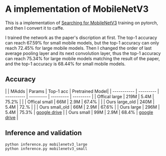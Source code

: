 # A implementation of MobileNetV3
This is a implementation of [Searching for MobileNetV3](https://arxiv.org/pdf/1905.02244.pdf) training on pytorch, and then I convert it to caffe.

I trained the network as the paper's discription at first. The top-1 accuracy can reach 67.59% for small mobile models, but the top-1 accuracy can only reach 72.45% for large mobile models. Then I changed the order of last average pooling layer and its next convolution layer, thus the top-1 accuracy can reach 75.34% for large mobile models matching the result of the paper, and the top-1 accuracy is 68.44% for small mobile models.


## Accuracy

|               | MAdds  | Params | Top-1 acc | Pretrained Model|
| -----------  | --------- | ---------- | --------- | --------- | --------- |
| Offical large | 219M   | 5.4M   | 75.2% | |
| Offical small | 66M    | 2.9M   | 67.4% | |
| Ours large_old    | 240M   | 5.4M   | 72.% | |
| Ours small_old    | 66M    | 2.9M   | 67.6% |
| Ours large    | 296M   | 5.4M   | 75.3% | [google drive](https://drive.google.com/open?id=1C6cP5DzmaVc_-loHVy6ivexXzakxPeLP) |
| Ours small    | 99M    | 2.9M   | 68.4% | [google drive](https://drive.google.com/open?id=1HORcVmbs3JvinpV4giPm1caZdJyXIxPP) |


## Inference and validation

```
python inference.py mobilenetv3_large
python inference.py mobilenetv3_small
```
